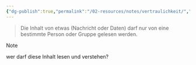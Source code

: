 ```yaml
---
{"dg-publish":true,"permalink":"/02-resources/notes/vertraulichkeit/","tags":["it-sicherheit"]}
---
```


>Die Inhalt von etwas (Nachricht oder Daten) darf nur von eine bestimmte Person oder Gruppe gelesen werden.

>[!note]
>wer darf diese Inhalt lesen und verstehen?